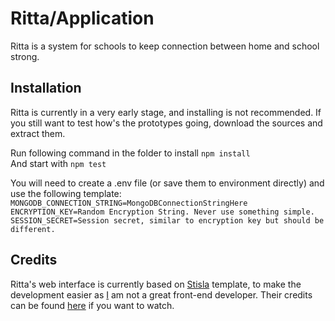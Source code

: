# Ritta/Application
Ritta is a system for schools to keep connection between home and school strong.

## Installation

Ritta is currently in a very early stage, and installing is not recommended.
If you still want to test how's the prototypes going, download the sources and extract them.

Run following command in the folder to install `npm install`\
And start with `npm test`

You will need to create a .env file (or save them to environment directly) and use the following template:
`MONGODB_CONNECTION_STRING=MongoDBConnectionStringHere
ENCRYPTION_KEY=Random Encryption String. Never use something simple.
SESSION_SECRET=Session secret, similar to encryption key but should be different.`


## Credits

Ritta's web interface is currently based on [Stisla](https://getstisla.com) template, to make the development easier as [I](https://github.com/raikasdev) am not a great front-end developer. Their credits can be found [here](https://demo.getstisla.com/credits.html) if you want to watch.

